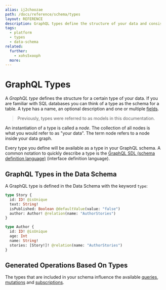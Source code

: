 ```yaml
---
alias: ij2choozae
path: /docs/reference/schema/types
layout: REFERENCE
description: GraphQL types define the structure of your data and consist of fields. They can be compared with table schemas in SQL databases.
tags:
  - platform
  - types
  - data-schema
related:
  further:
    - xohs5xooph
  more:
---
```


# GraphQL Types

A *GraphQL type* defines the structure for a certain type of your data. If you are familiar with SQL databases you can think of a type as the schema for a table. A type has a name, an optional description and one or multiple [fields](!alias-teizeit5se).

> Previously, types were referred to as models in this documentation.

An instantiation of a type is called a *node*. The collection of all nodes is what you would refer to as "your data". The term node refers to a node inside your data graph.

Every type you define will be available as a type in your GraphQL schema. A common notation to quickly describe a type is the [GraphQL SDL (schema definition language)](!alias-kr84dktnp0) (interface definition language).

## GraphQL Types in the Data Schema

A GraphQL type is defined in the Data Schema with the keyword `type`:

```graphql
type Story {
  id: ID! @isUnique
  text: String!
  isPublished: Boolean @defaultValue(value: "false")
  author: Author! @relation(name: "AuthorStories")
}

type Author {
  id: ID! @isUnique
  age: Int
  name: String!
  stories: [Story!]! @relation(name: "AuthorStories")
}
```

## Generated Operations Based On Types

The types that are included in your schema influence the available [queries](!alias-nia9nushae), [mutations](!alias-ol0yuoz6go) and [subscriptions](!alias-ol0yuoz6go).
